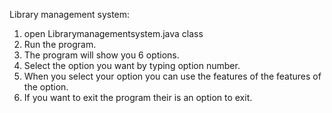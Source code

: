 Library management system:
1. open Librarymanagementsystem.java class 
2. Run the program.
3. The program will show you 6 options.
4. Select the option you want by typing option number.
5. When you select your option you can use the features of the features of the option.
6. If you want to exit the program their is an option to exit. 

